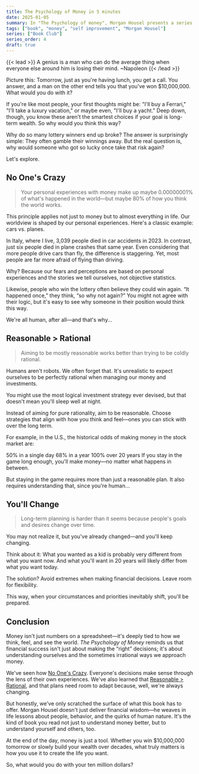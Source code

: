```yaml
---
title: The Psychology of Money in 5 minutes
date: 2025-01-05
summary: In "The Psychology of money", Morgan Housel presents a series of timeless lessons on wealth, greed and happiness. Knowing what one's supposed to do with their money it's easy, actually doing it is rather hard. 💸📖
tags: ["book", "money", "self improvement", "Morgan Housel"]
series: ["Book Club"]
series_order: 4
draft: true
---
```

{{< lead >}}
A genius is a man who can do the average thing when everyone else around him is losing their mind.
~Napoleon
{{< /lead >}}

Picture this: Tomorrow, just as you're having lunch, you get a call. You answer, and a man on the other end tells you that you've won $10,000,000. What would you do with it?

If you're like most people, your first thoughts might be: "I'll buy a Ferrari," "I'll take a luxury vacation," or maybe even, "I'll buy a yacht." Deep down, though, you know these aren't the smartest choices if your goal is long-term wealth. So why would you think this way?

Why do so many lottery winners end up broke? The answer is surprisingly simple: They often gamble their winnings away. But the real question is, why would someone who got so lucky once take that risk again?

Let's explore.

## No One's Crazy

> Your personal experiences with money make up maybe 0.00000001% of what's happened in the world—but maybe 80% of how you think the world works.

This principle applies not just to money but to almost everything in life. Our worldview is shaped by our personal experiences. Here's a classic example: cars vs. planes.

In Italy, where I live, 3,039 people died in car accidents in 2023. In contrast, just six people died in plane crashes that same year. Even considering that more people drive cars than fly, the difference is staggering. Yet, most people are far more afraid of flying than driving.

Why? Because our fears and perceptions are based on personal experiences and the stories we tell ourselves, not objective statistics.

Likewise, people who win the lottery often believe they could win again. “It happened once,” they think, “so why not again?” You might not agree with their logic, but it's easy to see why someone in their position would think this way.

We're all human, after all—and that's why…

## Reasonable > Rational

> Aiming to be mostly reasonable works better than trying to be coldly rational.

Humans aren't robots. We often forget that. It's unrealistic to expect ourselves to be perfectly rational when managing our money and investments.

You might use the most logical investment strategy ever devised, but that doesn't mean you'll sleep well at night.

Instead of aiming for pure rationality, aim to be reasonable. Choose strategies that align with how you think and feel—ones you can stick with over the long term.

For example, in the U.S., the historical odds of making money in the stock market are:

50% in a single day
68% in a year
100% over 20 years
If you stay in the game long enough, you'll make money—no matter what happens in between.

But staying in the game requires more than just a reasonable plan. It also requires understanding that, since you're human…

## You'll Change

> Long-term planning is harder than it seems because people's goals and desires change over time.

You may not realize it, but you've already changed—and you'll keep changing.

Think about it: What you wanted as a kid is probably very different from what you want now. And what you'll want in 20 years will likely differ from what you want today.

The solution? Avoid extremes when making financial decisions. Leave room for flexibility.

This way, when your circumstances and priorities inevitably shift, you'll be prepared.

## Conclusion

Money isn't just numbers on a spreadsheet—it's deeply tied to how we think, feel, and see the world.
*The Psychology of Money* reminds us that financial success isn't just about making the “right” decisions; it's about understanding ourselves and the sometimes irrational ways we approach money.

We've seen how [No One's Crazy](#no-ones-crazy). Everyone's decisions make sense through the lens of their own experiences.
We've also learned that [Reasonable > Rational](#reasonable--rational), and that plans need room to adapt because, well, we're always changing.

But honestly, we've only scratched the surface of what this book has to offer.
Morgan Housel doesn't just deliver financial wisdom—he weaves in life lessons about people, behavior, and the quirks of human nature.
It's the kind of book you read not just to understand money better, but to understand yourself and others, too.

At the end of the day, money is just a tool.
Whether you win $10,000,000 tomorrow or slowly build your wealth over decades, what truly matters is how you use it to create the life you want.

So, what would you do with your ten million dollars?
